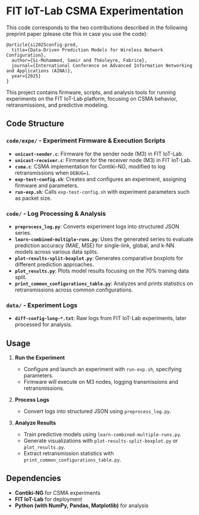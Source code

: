 # FIT IoT-Lab CSMA Experimentation

This code corresponds to the two contributions described in the following preprint paper (please cite this in case you use the code):

```
@article{si2025config-pred,
  title={Data-Driven Prediction Models for Wireless Network Configuration},
  author={Si-Mohammed, Samir and Théoleyre, Fabrice},
  journal={International Conference on Advanced Information Networking and Applications (AINA)},
  year={2025}
}
```

This project contains firmware, scripts, and analysis tools for running experiments on the FIT IoT-Lab platform, focusing on CSMA behavior, retransmissions, and predictive modeling.

## Code Structure

### `code/expe/` - Experiment Firmware & Execution Scripts

- **`unicast-sender.c`**: Firmware for the sender node (M3) in FIT IoT-Lab.
- **`unicast-receiver.c`**: Firmware for the receiver node (M3) in FIT IoT-Lab.
- **`csma.c`**: CSMA implementation for Contiki-NG, modified to log retransmissions when `DEBUG=1`.
- **`exp-test-config.sh`**: Creates and configures an experiment, assigning firmware and parameters.
- **`run-exp.sh`**: Calls `exp-test-config.sh` with experiment parameters such as packet size.

### `code/` - Log Processing & Analysis

- **`preprocess_log.py`**: Converts experiment logs into structured JSON series.
- **`learn-combined-multiple-runs.py`**: Uses the generated series to evaluate prediction accuracy (MAE, MSE) for single-link, global, and k-NN models across various data splits.
- **`plot-results-split-boxplot.py`**: Generates comparative boxplots for different prediction approaches.
- **`plot_results.py`**: Plots model results focusing on the 70% training data split.
- **`print_common_configurations_table.py`**: Analyzes and prints statistics on retransmissions across common configurations.

### `data/` - Experiment Logs

- **`diff-config-long-*.txt`**: Raw logs from FIT IoT-Lab experiments, later processed for analysis.

## Usage

1. **Run the Experiment**  
   - Configure and launch an experiment with `run-exp.sh`, specifying parameters.
   - Firmware will execute on M3 nodes, logging transmissions and retransmissions.

2. **Process Logs**  
   - Convert logs into structured JSON using `preprocess_log.py`.

3. **Analyze Results**  
   - Train predictive models using `learn-combined-multiple-runs.py`.
   - Generate visualizations with `plot-results-split-boxplot.py` or `plot_results.py`.
   - Extract retransmission statistics with `print_common_configurations_table.py`.

## Dependencies

- **Contiki-NG** for CSMA experiments
- **FIT IoT-Lab** for deployment
- **Python (with NumPy, Pandas, Matplotlib)** for analysis